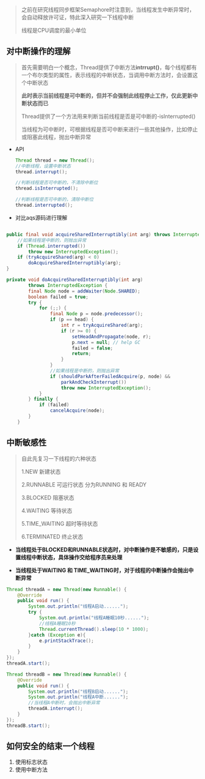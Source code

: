> 之前在研究线程同步框架Semaphore时注意到，当线程发生中断异常时，会自动释放许可证，特此深入研究一下线程中断
>
> 线程是CPU调度的最小单位



## 对中断操作的理解

> 首先需要明白一个概念，Thread提供了中断方法**intrrupt()**，每个线程都有一个布尔类型的属性，表示线程的中断状态，当调用中断方法时，会设置这个中断状态
>
> **此时表示当前线程是可中断的，但并不会强制此线程停止工作，仅此更新中断状态而已**
>
> Thread提供了一个方法用来判断当前线程是否是可中断的-isInterrupted()
>
> 当线程为可中断时，可根据线程是否可中断来进行一些其他操作，比如停止或阻塞此线程，抛出中断异常



* API

  ```java
  Thread thread = new Thread();
  //中断线程，设置中断状态
  thread.interrupt();
  
  //判断线程是否可中断的，不清除中断位
  thread.isInterrupted();
  
  //判断线程是否可中断的，清除中断位
  thread.interrupted();
  ```

* 对比aqs源码进行理解

```java

public final void acquireSharedInterruptibly(int arg) throws InterruptedException {
	//如果线程是中断的，则抛出异常
    if (Thread.interrupted())
        throw new InterruptedException();
    if (tryAcquireShared(arg) < 0)
        doAcquireSharedInterruptibly(arg);
}

private void doAcquireSharedInterruptibly(int arg)
        throws InterruptedException {
        final Node node = addWaiter(Node.SHARED);
        boolean failed = true;
        try {
            for (;;) {
                final Node p = node.predecessor();
                if (p == head) {
                    int r = tryAcquireShared(arg);
                    if (r >= 0) {
                        setHeadAndPropagate(node, r);
                        p.next = null; // help GC
                        failed = false;
                        return;
                    }
                }
                //如果线程是中断的，则抛出异常
                if (shouldParkAfterFailedAcquire(p, node) &&
                    parkAndCheckInterrupt())
                    throw new InterruptedException();
            }
        } finally {
            if (failed)
                cancelAcquire(node);
        }
    }
```

## 中断敏感性

> 自此先复习一下线程的六种状态
>
> 1.NEW	新建状态
>
> 2.RUNNABLE	可运行状态 分为RUNNING 和 READY
>
> 3.BLOCKED	阻塞状态
>
> 4.WAITING	等待状态
>
> 5.TIME_WAITING	超时等待状态
>
> 6.TERMINATED	终止状态

* **当线程处于BLOCKED和RUNNABLE状态时，对中断操作是不敏感的，只是设置线程中断状态，具体操作交给程序员来处理**

* **当线程处于WAITING 和 TIME_WAITING时，对于线程的中断操作会抛出中断异常**

```java
Thread threadA = new Thread(new Runnable() {
    @Override
    public void run() {
        System.out.println("线程A启动......");
        try {
            System.out.println("线程A睡眠10秒......");
            //线程A睡眠10秒
            Thread.currentThread().sleep(10 * 1000);
        }catch (Exception e){
            e.printStackTrace();
        }
    }
});
threadA.start();

Thread threadB = new Thread(new Runnable() {
    @Override
    public void run() {
        System.out.println("线程B启动......");
        System.out.println("线程A中断......");
        //当线程A中断时，会抛出中断异常
        threadA.interrupt();
    }
});
threadB.start();
```



## 如何安全的结束一个线程

1. 使用标志状态
2. 使用中断方法



